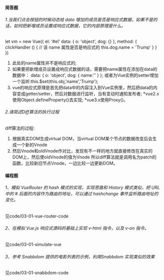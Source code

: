 #### 简答题

###### 1.当我们点击按钮的时候动态给 data 增加的成员是否是响应式数据，如果不是的话，如何把新增成员设置成响应式数据，它的内部原理是什么。

let vm = new Vue({
 el: '#el'
 data: {
  o: 'object',
  dog: {}
 },
 method: {
  clickHandler () {
   // 该 name 属性是否是响应式的
   this.dog.name = 'Trump'
  }
 }
})

1. 此处的name属性并不是响应式的;
2. 如果要把新增成员设置成响应式数据的话，需要把name属性在添加在data的数据中：
data: {
    o: 'object',
    dog: {
        name:''
    }
};
或者为Vue实例的setter增加一个监听:this.$set(this.obj,'name','Trump');
3. vue的响应式原理是首先把data中的内容注入到Vue实例里，然后把data的内容变成getter/setter，然后对数据进行监听，当有变动时通知发布者;
*vue2.x使用Object.defineProperty()去实现;
*vue3.x使用Proxy()。

###### 2.请简述Diff算法的执行过程

diff算法的过程:
1. 根据真实DOM生成virtual DOM，当virtual DOM某个节点的数据改变后会生成一个新的Vnode
2. 然后Vnode和oldVnode作对比，发现有不一样的地方就直接修改在真实的DOM上，然后使oldVnode的值为Vnode
所以diff算法就是调用名为patch的函数，比较新旧节点Vnode，一边比较一边更新DOM。


#### 编程题

###### 1、模拟 VueRouter 的 hash 模式的实现，实现思路和 History 模式类似，把 URL 中的 # 后面的内容作为路由的地址，可以通过 hashchange 事件监听路由地址的变化。

见code/03-01-vue-router-code

###### 2、在模拟 Vue.js 响应式源码的基础上实现 v-html 指令，以及 v-on 指令。

见code/03-01-simulate-vue

###### 3、参考 Snabbdom 提供的电影列表的示例，利用Snabbdom 实现类似的效果

见code/03-01-snabbdom-code